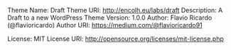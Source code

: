 Theme Name: Draft
Theme URI: http://encolh.eu/labs/draft
Description: A Draft to a new WordPress Theme
Version: 1.0.0
Author: Flavio Ricardo (@flavioricardo)
Author URI: https://medium.com/@flavioricardo91

License: MIT
License URI: http://opensource.org/licenses/mit-license.php

